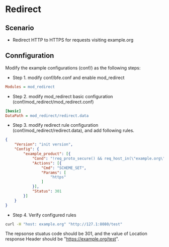 # Redirect

## Scenario

* Redirect HTTP to HTTPS for requests visiting example.org

## Connfiguration

Modify the example configurations (conf/) as the following steps:

* Step 1. modify conf/bfe.conf and enable mod_redirect

```ini
Modules = mod_redirect
```

* Step 2. modify mod_redirect basic configuration (conf/mod_redirect/mod_redirect.conf)
  
```ini
[basic]
DataPath = mod_redirect/redirect.data
```
  
* Step 3. modify redirect rule configuration (conf/mod_redirect/redirect.data), and add following rules.
  
```json
{
    "Version": "init version",
    "Config": {
        "example_product": [{
            "Cond": "!req_proto_secure() && req_host_in(\"example.org\")",
            "Actions": [{
                "Cmd": "SCHEME_SET",
                "Params": [
                    "https"
                ]
            }],
            "Status": 301
        }]
    }
}
```
  
* Step 4. Verify configured rules

```bash
curl -H "host: example.org" "http://127.1:8080/test"  
```

The repsonse stuatus code should be 301, and the value of Location response Header should be "https://example.org/test".

